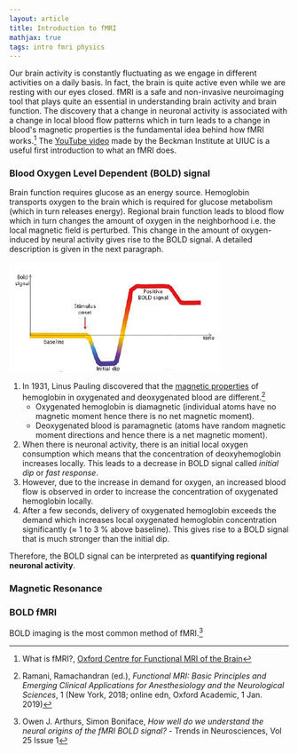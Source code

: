 ```yaml
---
layout: article
title: Introduction to fMRI
mathjax: true
tags: intro fmri physics
---
```


Our brain activity is constantly fluctuating as we engage in different activities on a daily basis. In fact, the brain is quite active even while we are resting with our eyes closed. fMRI is a safe and non-invasive neuroimaging tool that plays quite an essential in understanding brain activity and brain function. The discovery that a change in neuronal activity is associated with a change in local blood flow patterns which in turn leads to a change in blood's magnetic properties is the  fundamental idea behind how fMRI works.[^1] The [YouTube video](https://www.youtube.com/watch?v=P7EqyM1Ar_U) made by the Beckman Institute at UIUC is a useful first introduction to what an fMRI does.

### Blood Oxygen Level Dependent (BOLD) signal
Brain function requires glucose as an energy source. Hemoglobin transports oxygen to the brain which is required for glucose metabolism (which in turn releases energy). Regional brain function leads to blood flow which in turn changes the amount of oxygen in the neighborhood i.e. the local magnetic field is perturbed. This change in the amount of oxygen-induced by neural activity gives rise to the BOLD signal. A detailed description is given in the next paragraph.

![bold](/images/bold_signal.png)

1. In 1931, Linus Pauling discovered that the [magnetic properties](https://www.stanfordmagnets.com/whats-magnetic-moment.html) of hemoglobin in oxygenated and deoxygenated blood are different.[^2] 
    * Oxygenated hemoglobin is diamagnetic (individual atoms have no magnetic moment hence there is no net magnetic moment).
    * Deoxygenated blood is paramagnetic (atoms have random magnetic moment directions and hence there is a net magnetic moment).
2. When there is neuronal activity, there is an initial local oxygen consumption which means that the concentration of deoxyhemoglobin increases locally. This leads to a decrease in BOLD signal called *initial dip* or *fast response*.
3. However, due to the increase in demand for oxygen, an increased blood flow is observed in order to increase the concentration of oxygenated hemoglobin locally.
4. After a few seconds, delivery of oxygenated hemoglobin exceeds the demand which increases local oxygenated hemoglobin concentration significantly ($\approx$ 1 to 3 \% above baseline). This gives rise to a BOLD signal that is much stronger than the initial dip.

Therefore, the BOLD signal can be interpreted as **quantifying regional neuronal activity**.

### Magnetic Resonance

### BOLD fMRI
BOLD imaging is the most common method of fMRI.[^3]




[^1]: What is fMRI?, [Oxford Centre for Functional MRI of the Brain](https://www.ndcn.ox.ac.uk/divisions/fmrib/what-is-fmri)
[^2]: Ramani, Ramachandran (ed.), *Functional MRI: Basic Principles and Emerging Clinical Applications for Anesthesiology and the Neurological Sciences*, 1 (New York, 2018; online edn, Oxford Academic, 1 Jan. 2019)
[^3]: Owen J. Arthurs, Simon Boniface, *How well do we understand the neural origins of the fMRI BOLD signal?* - Trends in Neurosciences, Vol 25 Issue 1




